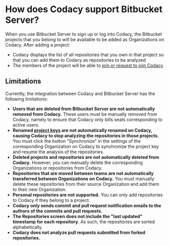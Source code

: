 # How does Codacy support Bitbucket Server?

When you use Bitbucket Server to sign up or log into Codacy, the Bitbucket projects that you belong to will be available to be added as Organizations on Codacy. After adding a project:

-   Codacy displays the list of all repositories that you own in that project so that you can add them to Codacy as repositories to be analyzed
-   The members of the project will be able to [join or request to join Codacy](/hc/en-us/articles/360010263720#settings-to-add-people)

## Limitations

Currently, the integration between Codacy and Bitbucket Server has the following limitations:

-   **Users that are deleted from Bitbucket Server are not automatically removed from Codacy.** These users must be manually removed from Codacy, namely to ensure that Codacy only bills seats corresponding to active users.
-   **Renamed [project keys](https://confluence.atlassian.com/bitbucketserver/creating-projects-776639848.html) are not automatically renamed on Codacy, causing Codacy to stop analyzing the repositories in those projects.** You must click the button "Synchronize" in the settings of the corresponding Organization on Codacy to synchronize the project key and resume the analysis of the repositories.
-   **Deleted projects and repositories are not automatically deleted from Codacy.** However, you can manually delete the corresponding Organizations or repositories from Codacy.
-   **Repositories that are moved between teams are not automatically transferred between Organizations on Codacy.** You must manually delete these repositories from their source Organization and add them to their new Organization.
-   **Personal repositories are not supported.** You can only add repositories to Codacy if they belong to a project.
-   **Codacy only sends commit and pull request notification emails to the authors of the commits and pull requests.**
-   **The Repositories screen does not include the "last updated" timestamp for each repository.** As such, the repositories are sorted alphabetically.
-   **Codacy does not analyze pull requests submitted from forked repositories.**
